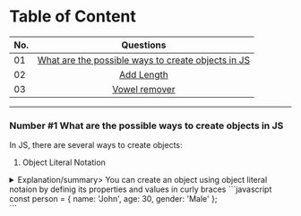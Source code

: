 # Table of Content

| No.      | Questions    |   
| ------------- |:-------------:| 
| 01    |[What are the possible ways to create objects in JS](#nr1)|
| 02    |[Add Length](#problem2)|
| 03    | [Vowel remover](#problem3)||

---

### Number #1 What are the possible ways to create objects in JS<a name="nr1"></a>

In JS, there are several ways to create objects: 

1. Object Literal Notation

<details>
  <summary>Explanation/summary>
  You can create an object using object literal notaion by definig its properties and values in curly braces
  ```javascript
const person = {
  name: 'John',
  age: 30,
  gender: 'Male'
};
</details>
```

